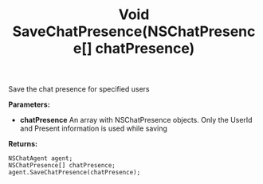 ﻿---
uid: crmscript_ref_NSChatAgent_SaveChatPresence
title: Void SaveChatPresence(NSChatPresence[] chatPresence)
intellisense: NSChatAgent.SaveChatPresence
keywords: NSChatAgent, SaveChatPresence
so.topic: reference
---

Save the chat presence for specified users

**Parameters:**
 - **chatPresence** An array with NSChatPresence objects. Only the UserId and Present information is used while saving

**Returns:** 

```crmscript
NSChatAgent agent;
NSChatPresence[] chatPresence;
agent.SaveChatPresence(chatPresence);
```

